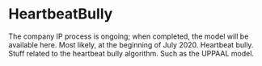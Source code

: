 # HeartbeatBully
The company IP process is ongoing; when completed, the model will be available here. Most likely, at the beginning of July 2020. 
Heartbeat bully. Stuff related to the heartbeat bully algorithm. Such as the UPPAAL model.

